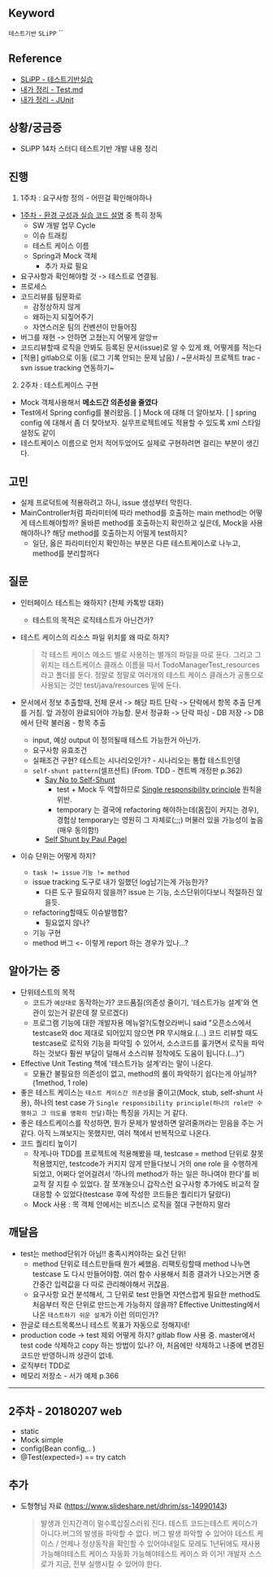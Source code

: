 ## Keyword
`테스트기반` `SLiPP` ``

## Reference
- [SLiPP - 테스트기반실습](https://www.slipp.net/wiki/pages/viewpage.action?pageId=28278788)
- [내가 정리 - Test.md](Test_TDD_BDD/Test.md)
- [내가 정리 - JUnit](Test_TDD_BDD/JUnit.md)


## 상황/궁금증
- SLiPP 14차 스터디 테스트기반 개발 내용 정리

## 진행
1. 1주차 : 요구사항 정의 - 어떤걸 확인해야하나
- [1주차 - 환경 구성과 실습 코드 설명](https://www.slipp.net/wiki/pages/viewpage.action?pageId=28279096) 중 특히 정독
  - SW 개발 업무 Cycle
  - 이슈 트래킹
  - 테스트 케이스 이름
  - Spring과 Mock 객체
    - 추가 자료 필요
- 요구사항과 확인해야할 것 -> 테스트로 연결됨.
- 프로세스 
- 코드리뷰를 팀문화로 
  - 감정상하지 않게
  - 왜하는지 되짚어주기
  - 자연스러운 팀의 컨벤션이 만들어짐
- 버그를 재현 -> 안하면 고쳤는지 어떻게 알앙ㅠ
- 코드리뷰할때 로직을 안봐도 등록된 문서(issue)로 알 수 있게 왜, 어떻게를 적는다
- [적용] gitlab으로 이동 (로그 기록 안되는 문제 남음) / ~문서파싱 프로젝트 trac - svn issue tracking 연동하기~  

2. 2주차 : 테스트케이스 구현
- Mock 객체사용해서 **메소드간 의존성을 줄였다**
- Test에서 Spring config를 불러왔음. 
[ ] Mock 에 대해 더 알아보자.
[ ] spring config 에 대해서 좀 더 찾아보자. 실무프로젝트에도 적용할 수 있도록 xml 스타일 설정도 같이
- 테스트케이스 이름으로 먼저 적어두었어도 실제로 구현하려면 걸리는 부분이 생긴다. 

## 고민
- 실제 프로덕트에 적용하려고 하니, issue 생성부터 막힌다. 
- MainController처럼 파라미터에 따라 method를 호출하는 main method는 어떻게 테스트해야할까? 올바른 method를 호출하는지 확인하고 싶은데, Mock을 사용해야하나? 해당 method를 호출하는지 어떨게 test하지?
  - 일단, 옳은 파라미터인지 확인하는 부분은 다른 테스트케이스로 나누고, method를 분리할꺼다

## 질문
- 인터페이스 테스트는 왜하지? (전체 카톡방 대화)
  - 테스트의 목적은 로직테스트가 아닌건가?
- 테스트 케이스의 리소스 파일 위치를 왜 따로 하지?
  > 각 테스트 케이스 메소드 별로 사용하는 별개의 파일을 따로 둔다.  그리고 그 위치는 테스트케이스 클래스 이름을 따서 TodoManagerTest_resources라고 폴더를 둔다.  정말로 정말로 여러개의 테스트 케이스 클래스가 공통으로 사용되는 것만 test/java/resources 밑에 둔다.
- 문서에서 정보 추출할때, 전체 문서 -> 해당 파트 단락 -> 단락에서 항목 추출 단계를 거침. 앞 과정이 완료되어야 가능함. 문서 정규화 -> 단락 파싱 - DB 저장 -> DB에서 단락 불러옴 - 항목 추출 
  - input, 예상 output 이 정의될때 테스트 가능한거 아닌가. 
  - 요구사항 유효조건 
  - 실패조건 구현? 테스트는 시나리오인가? - 시나리오는 통합 테스트인뎅
  - `self-shunt pattern`(셀프션트) (From. TDD - 켄트벡 개정판 p.362) 
    - [Say No to Self-Shunt](http://kaczanowscy.pl/tomek/2010-09/say-no-to-self-shunt)
      - test + Mock 두 역할하므로 [Single responsibility principle](https://en.wikipedia.org/wiki/Single_responsibility_principle) 원칙을 위반. 
      - temporary 는 결국에 refactoring 해야하는데(몸집이 커지는 경우), 경험상 temporary는 영원히 그 자체로(;;;) 머물러 있을 가능성이 높음 (매우 동의함!)
    - [Self Shunt by Paul Pagel](https://8thlight.com/blog/paul-pagel/2006/09/11/self-shunt.html)

- 이슈 단위는 어떻게 하지? 
  - `task != issue` `기능 != method`
  - issue tracking 도구로 내가 일했던 log남기는게 가능한가? 
    - 다른 도구 필요하지 않을까? issue 는 기능, 소스단위이다보니 적절하진 않을듯.
  - refactoring할때도 이슈발행함? 
    - 필요없지 않나?
  - 기능 구현
  - method 버그 <- 이렇게 report 하는 경우가 있나...?

## 알아가는 중
- 단위테스트의 목적 
  - 코드가 `예상대로` 동작하는가? 코드품질(의존성 줄이기, '테스트가능 설계'와 연관이 있는거 같은데 잘 모르겠다)
  - 프로그램 기능에 대한 개발자용 메뉴얼?(도형오라버니 said "오픈소스에서 testcase와 doc 제대로 되어있지 않으면 PR 무시해요.(...) 코드 리뷰할 때도 testcase로 로직와 기능을 파악힐 수 있어서, 소스코드를 훑가면서 로직을 파악하는 것보다 훨씬 부담이 덜해서 소스리뷰 정착에도 도움이 됩니다.(...)")
- Effective Unit Testing 책에 '테스트가능 설계'라는 말이 나온다. 
  - 모듈간 불필요한 의존성이 없고, method의 롤이 파악하기 쉽다는게 아닐까?(1method, 1 role)
- 좋은 테스트 케이스는 `테스트 케이스간 의존성`을 줄이고(Mock, stub, self-shunt 사용), 하나의 test case 가 `Single responsibility principle(하나의 role만 수행하고 그 의도를 명확히 전달)`하는 특징을 가지는 거 같다.
- 좋은 테스트케이스를 작성하면, 뭔가 문제가 발생하면 알려줄꺼라는 믿음을 주는 거 같다. 아직 느껴보지는 못했지만, 여러 책에서 반복적으로 나온다.
- 코드 퀄리티 높이기
  - 작게나마 TDD를 프로젝트에 적용해봤을 때, testcase = method 단위로 잘못 적용했지만, testcode가 커지지 않게 만들다보니 거의 one role 을 수행하게 되었고, 어쩌다 얻어걸려서 '하나의 method가 하는 일은 하나여야 한다'를 비교적 잘 지킬 수 있었다. 잘 쪼개놓으니 갑작스런 요구사항 추가에도 비교적 잘 대응할 수 있었다(testcase 후에 작성한 코드들은 퀄리티가 달랐다)
  - Mock 사용 :  목 객체 안에서는 비즈니스 로직을 절대 구현하지 말라

  
## 깨달음
- test는 method단위가 아님!! 충족시켜야하는 요건 단위!
  - method 단위로 테스트만들때 뭔가 쎄했음. 리팩토링할때 method 나누면 testcase 도 다시 만들어야함. 여러 함수 사용해서 최종 결과가 나오는거면 중간중간 입력값을 다 따로 관리해야해서 귀찮음.  
  - 요구사항 요건 분석해서, 그 단위로 test 만들면 자연스럽게 필요한 method도 처음부터 작은 단위로 만드는게 가능하지 않을까? Effective Unittesting에서 나온 `테스트하기 쉬운 설계`가 이런 의미인가?
- 한글로 테스트목록쓰니 테스트 목표가 자동으로 정해지네! 
 - production code -> test 제외 어떻게 하지? gitlab flow 사용 중. master에서 test code 삭제하고 copy 하는 방법이 있나? 아, 처음에만 삭제하고 나중에 변경된 코드만 반영하니까 상관이 없네. 
- 로직부터 TDD로 
- 메모리 저장소 - 서가 예제 p.366

------
## 2주차 - 20180207 web
- static
- Mock simple
- config(Bean config,.. )
- @Test(expected=) == try catch

## 추가
- 도형형님 자료 (https://www.slideshare.net/dhrim/ss-14990143)
  > 발생과 인지간격이 멀수록삽질스러워 진다.
  > 테스트 코드는테스트 케이스가 아니다.버그의 발생을 파악할 수 없다.
  > 버그 발생 파악할 수 있어야 테스트 케이스 / 언제나 정상동작을 확인할 수 있어야내일도 모레도 1년뒤에도
  > 재사용 가능해야테스트 케이스
  > 자동화 가능해야테스트 케이스
와 이거!
  > 개발자 스스로가 지금, 전부 실행시킬 수 있어야 한다.  
